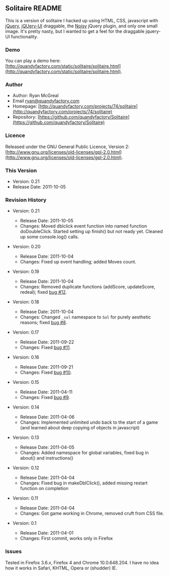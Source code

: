 ## Solitaire README

This is a version of solitaire I hacked up using HTML, CSS, javascript with [jQuery](http://jquery.com), [jQUery-UI](http://jqueryui.com/) draggable, the [Noisy](https://github.com/DanielRapp/Noisy) jQuery plugin, and only one small image. It's pretty nasty, but I wanted to get a feel for the draggable jquery-UI functionality. 

### Demo

You can play a demo here: [http://quandyfactory.com/static/solitaire/solitaire.html](http://quandyfactory.com/static/solitaire/solitaire.html).

### Author

* Author: Ryan McGreal
* Email [ryan@quandyfactory.com](mailto:ryan@quandyfactory.com)
* Homepage: [http://quandyfactory.com/projects/74/solitaire](http://quandyfactory.com/projects/74/solitaire)
* Repository: [https://github.com/quandyfactory/Solitaire](https://github.com/quandyfactory/Solitaire)

### Licence

Released under the GNU General Public Licence, Version 2: [http://www.gnu.org/licenses/old-licenses/gpl-2.0.html](http://www.gnu.org/licenses/old-licenses/gpl-2.0.html).

### This Version

* Version: 0.21
* Release Date: 2011-10-05

### Revision History

* Version: 0.21
    * Release Date: 2011-10-05
    * Changes: Moved dblclick event function into named function doDoubleClick. Started setting up finish() but not ready yet. Cleaned up some console.log() calls.

* Version: 0.20
    * Release Date: 2011-10-04
    * Changes: Fixed up event handling; added Moves count.

* Version: 0.19
    * Release Date: 2011-10-04
    * Changes: Removed duplicate functions (addScore, updateScore, redeal); fixed [bug #12](https://github.com/quandyfactory/Solitaire/issues/12).

* Version: 0.18
    * Release Date: 2011-10-04
    * Changes: Changed `_sol` namespace to `Sol` for purely aesthetic reasons; fixed [bug #8](https://github.com/quandyfactory/Solitaire/issues/8).

* Version: 0.17
    * Release Date: 2011-09-22
    * Changes: Fixed [bug #11](https://github.com/quandyfactory/Solitaire/issues/11).

* Version: 0.16
    * Release Date: 2011-09-21
    * Changes: Fixed [bug #10](https://github.com/quandyfactory/Solitaire/issues/10).

* Version: 0.15
    * Release Date: 2011-04-11
    * Changes: Fixed [bug #9](https://github.com/quandyfactory/Solitaire/issues/9).

* Version: 0.14
    * Release Date: 2011-04-06
    * Changes: Implemented unlimited undo back to the start of a game (and learned about deep copying of objects in javascript)

* Version: 0.13
    * Release Date: 2011-04-05
    * Changes: Added namespace for global variables, fixed bug in about() and instructions()

* Version: 0.12
    * Release Date: 2011-04-04
    * Changes: Fixed bug in makeDblClick(), added missing restart function on completion

* Version: 0.11
    * Release Date: 2011-04-04
    * Changes: Got game working in Chrome, removed cruft from CSS file.

* Version: 0.1
    * Release Date: 2011-04-01
    * Changes: First commit, works only in Firefox

### Issues

Tested in Firefox 3.6.x, Firefox 4 and Chrome 10.0.648.204. I have no idea how it works in Safari, KHTML, Opera or (shudder) IE.

